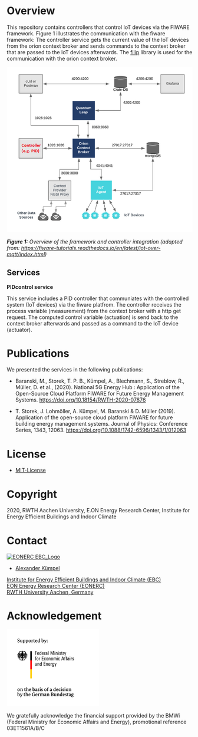 # Overview

This repository contains controllers that control IoT devices via the FIWARE framework.
Figure 1 illustrates the communication with the fiware framework: The controller service gets the current value of the IoT devices from the orion context broker
and sends commands to the context broker that are passed to the IoT devices afterwards.
The [filip](https://github.com/N5GEH/n5geh.tools.FiLiP) library is used for the communication with the orion context broker.


![Overview of the framework and controller integration](Figures/Overview.png)

***Figure 1:*** *Overview of the framework and controller integration (adapted from: https://fiware-tutorials.readthedocs.io/en/latest/iot-over-mqtt/index.html)*


## Services

**PIDcontrol service** 

This service includes a PID controller that communiates with the controlled system (IoT devices) via the fiware platfrom.
The controller receives the process variable (measurement) from the context broker with a http get request.
The computed control variable (actuation) is send back to the context broker afterwards and passed as a command to the  IoT device (actuator).



# Publications

We presented the services in the following publications:

- Baranski, M., Storek, T. P. B., Kümpel, A., Blechmann, S., Streblow, R., 
Müller, D. et al.,
(2020). National 5G Energy Hub : Application of the Open-Source Cloud Platform 
FIWARE for Future Energy Management Systems. 
https://doi.org/10.18154/RWTH-2020-07876

- T. Storek, J. Lohmöller, A. Kümpel, M. Baranski & D. Müller (2019). 
Application of the open-source cloud platform FIWARE for future building 
energy management systems. 
Journal of Physics: 
Conference Series, 1343, 12063. https://doi.org/10.1088/1742-6596/1343/1/012063

# License

- [MIT-License](LICENSE)

# Copyright

2020, RWTH Aachen University, E.ON Energy Research Center, Institute for Energy 
Efficient Buildings and Indoor Climate

# Contact

[![EONERC EBC_Logo](https://www.ebc.eonerc.rwth-aachen.de/global/show_picture.asp?id=aaaaaaaaaakevlz)](http://www.ebc.eonerc.rwth-aachen.de)

- [Alexander Kümpel](https://www.ebc.eonerc.rwth-aachen.de/cms/E-ON-ERC-EBC/Das-Institut/Mitarbeiter/Team2/~nepb/Kuempel-Alexander/)

[Institute for Energy Efficient Buildings and Indoor Climate (EBC)](http://www.ebc.eonerc.rwth-aachen.de)  
[EON Energy Research Center (EONERC)](http://www.eonerc.rwth-aachen.de)  
[RWTH University Aachen, Germany](http://www.rwth-aachen.de)


# Acknowledgement
<img src="Figures/BMWE_4C_Gef_en.jpg" width="250">


We gratefully acknowledge the financial support provided by the BMWi (Federal Ministry for Economic Affairs and Energy), promotional reference 03ET1561A/B/C
